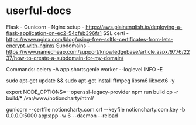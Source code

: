 # userful-docs

Flask - Gunicorn - Nginx setup - https://aws.plainenglish.io/deploying-a-flask-application-on-ec2-54cfeb396fa1
SSL certi - https://www.nginx.com/blog/using-free-ssltls-certificates-from-lets-encrypt-with-nginx/
Subdomains - https://www.namecheap.com/support/knowledgebase/article.aspx/9776/2237/how-to-create-a-subdomain-for-my-domain/

Commands: 
celery -A app.shortsgenie worker --loglevel INFO -E

sudo apt-get update && sudo apt-get install ffmpeg libsm6 libxext6  -y

export NODE_OPTIONS=--openssl-legacy-provider npm run build cp -r build/* /var/www/notioncharty/html/

gunicorn --certfile notioncharty.com.crt --keyfile notioncharty.com.key -b 0.0.0.0:5000 app:app -w 6 --daemon --reload

